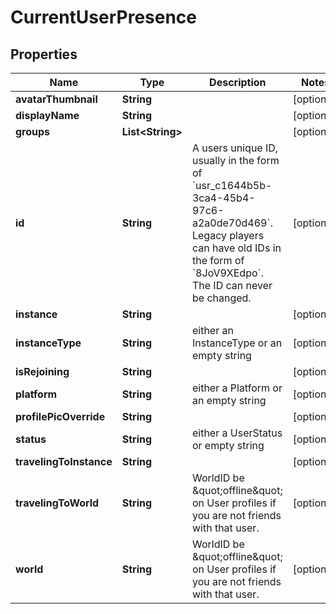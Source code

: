 

# CurrentUserPresence


## Properties

| Name | Type | Description | Notes |
|------------ | ------------- | ------------- | -------------|
|**avatarThumbnail** | **String** |  |  [optional] |
|**displayName** | **String** |  |  [optional] |
|**groups** | **List&lt;String&gt;** |  |  [optional] |
|**id** | **String** | A users unique ID, usually in the form of &#x60;usr_c1644b5b-3ca4-45b4-97c6-a2a0de70d469&#x60;. Legacy players can have old IDs in the form of &#x60;8JoV9XEdpo&#x60;. The ID can never be changed. |  [optional] |
|**instance** | **String** |  |  [optional] |
|**instanceType** | **String** | either an InstanceType or an empty string |  [optional] |
|**isRejoining** | **String** |  |  [optional] |
|**platform** | **String** | either a Platform or an empty string |  [optional] |
|**profilePicOverride** | **String** |  |  [optional] |
|**status** | **String** | either a UserStatus or empty string |  [optional] |
|**travelingToInstance** | **String** |  |  [optional] |
|**travelingToWorld** | **String** | WorldID be \&quot;offline\&quot; on User profiles if you are not friends with that user. |  [optional] |
|**world** | **String** | WorldID be \&quot;offline\&quot; on User profiles if you are not friends with that user. |  [optional] |



